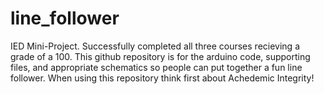 # line_follower
IED Mini-Project. Successfully completed all three courses recieving a grade of a 100. This github repository is for the arduino code, supporting files, and appropriate schematics so people can put together a fun line follower. When using this repository think first about Achedemic Integrity!
